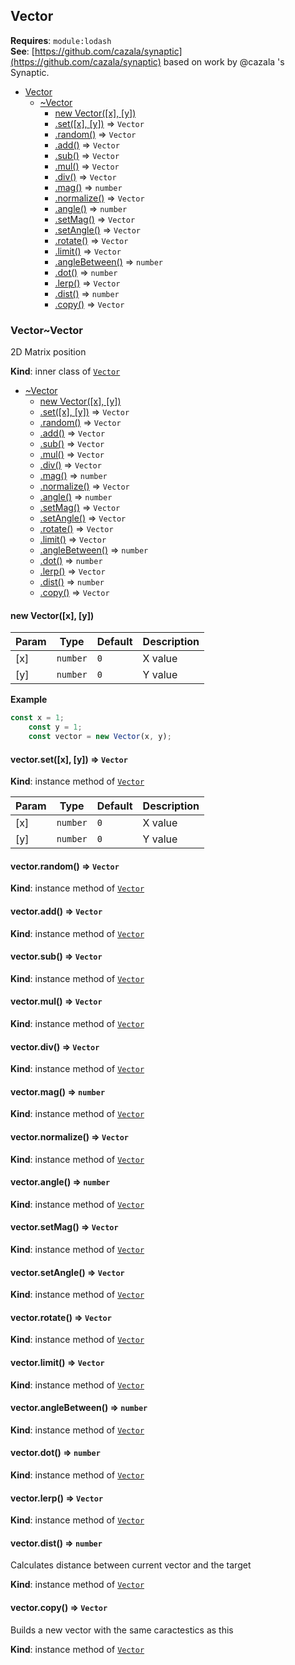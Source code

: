 <a name="module_Vector"></a>

## Vector
**Requires**: <code>module:lodash</code>  
**See**: [https://github.com/cazala/synaptic](https://github.com/cazala/synaptic) based on work by @cazala 's Synaptic.  

* [Vector](#module_Vector)
    * [~Vector](#module_Vector..Vector)
        * [new Vector([x], [y])](#new_module_Vector..Vector_new)
        * [.set([x], [y])](#module_Vector..Vector+set) ⇒ <code>Vector</code>
        * [.random()](#module_Vector..Vector+random) ⇒ <code>Vector</code>
        * [.add()](#module_Vector..Vector+add) ⇒ <code>Vector</code>
        * [.sub()](#module_Vector..Vector+sub) ⇒ <code>Vector</code>
        * [.mul()](#module_Vector..Vector+mul) ⇒ <code>Vector</code>
        * [.div()](#module_Vector..Vector+div) ⇒ <code>Vector</code>
        * [.mag()](#module_Vector..Vector+mag) ⇒ <code>number</code>
        * [.normalize()](#module_Vector..Vector+normalize) ⇒ <code>Vector</code>
        * [.angle()](#module_Vector..Vector+angle) ⇒ <code>number</code>
        * [.setMag()](#module_Vector..Vector+setMag) ⇒ <code>Vector</code>
        * [.setAngle()](#module_Vector..Vector+setAngle) ⇒ <code>Vector</code>
        * [.rotate()](#module_Vector..Vector+rotate) ⇒ <code>Vector</code>
        * [.limit()](#module_Vector..Vector+limit) ⇒ <code>Vector</code>
        * [.angleBetween()](#module_Vector..Vector+angleBetween) ⇒ <code>number</code>
        * [.dot()](#module_Vector..Vector+dot) ⇒ <code>number</code>
        * [.lerp()](#module_Vector..Vector+lerp) ⇒ <code>Vector</code>
        * [.dist()](#module_Vector..Vector+dist) ⇒ <code>number</code>
        * [.copy()](#module_Vector..Vector+copy) ⇒ <code>Vector</code>

<a name="module_Vector..Vector"></a>

### Vector~Vector
2D Matrix position

**Kind**: inner class of [<code>Vector</code>](#module_Vector)  

* [~Vector](#module_Vector..Vector)
    * [new Vector([x], [y])](#new_module_Vector..Vector_new)
    * [.set([x], [y])](#module_Vector..Vector+set) ⇒ <code>Vector</code>
    * [.random()](#module_Vector..Vector+random) ⇒ <code>Vector</code>
    * [.add()](#module_Vector..Vector+add) ⇒ <code>Vector</code>
    * [.sub()](#module_Vector..Vector+sub) ⇒ <code>Vector</code>
    * [.mul()](#module_Vector..Vector+mul) ⇒ <code>Vector</code>
    * [.div()](#module_Vector..Vector+div) ⇒ <code>Vector</code>
    * [.mag()](#module_Vector..Vector+mag) ⇒ <code>number</code>
    * [.normalize()](#module_Vector..Vector+normalize) ⇒ <code>Vector</code>
    * [.angle()](#module_Vector..Vector+angle) ⇒ <code>number</code>
    * [.setMag()](#module_Vector..Vector+setMag) ⇒ <code>Vector</code>
    * [.setAngle()](#module_Vector..Vector+setAngle) ⇒ <code>Vector</code>
    * [.rotate()](#module_Vector..Vector+rotate) ⇒ <code>Vector</code>
    * [.limit()](#module_Vector..Vector+limit) ⇒ <code>Vector</code>
    * [.angleBetween()](#module_Vector..Vector+angleBetween) ⇒ <code>number</code>
    * [.dot()](#module_Vector..Vector+dot) ⇒ <code>number</code>
    * [.lerp()](#module_Vector..Vector+lerp) ⇒ <code>Vector</code>
    * [.dist()](#module_Vector..Vector+dist) ⇒ <code>number</code>
    * [.copy()](#module_Vector..Vector+copy) ⇒ <code>Vector</code>

<a name="new_module_Vector..Vector_new"></a>

#### new Vector([x], [y])

| Param | Type | Default | Description |
| --- | --- | --- | --- |
| [x] | <code>number</code> | <code>0</code> | X value |
| [y] | <code>number</code> | <code>0</code> | Y value |

**Example**  
```js
const x = 1;
    const y = 1;
    const vector = new Vector(x, y);
```
<a name="module_Vector..Vector+set"></a>

#### vector.set([x], [y]) ⇒ <code>Vector</code>
**Kind**: instance method of [<code>Vector</code>](#module_Vector..Vector)  

| Param | Type | Default | Description |
| --- | --- | --- | --- |
| [x] | <code>number</code> | <code>0</code> | X value |
| [y] | <code>number</code> | <code>0</code> | Y value |

<a name="module_Vector..Vector+random"></a>

#### vector.random() ⇒ <code>Vector</code>
**Kind**: instance method of [<code>Vector</code>](#module_Vector..Vector)  
<a name="module_Vector..Vector+add"></a>

#### vector.add() ⇒ <code>Vector</code>
**Kind**: instance method of [<code>Vector</code>](#module_Vector..Vector)  
<a name="module_Vector..Vector+sub"></a>

#### vector.sub() ⇒ <code>Vector</code>
**Kind**: instance method of [<code>Vector</code>](#module_Vector..Vector)  
<a name="module_Vector..Vector+mul"></a>

#### vector.mul() ⇒ <code>Vector</code>
**Kind**: instance method of [<code>Vector</code>](#module_Vector..Vector)  
<a name="module_Vector..Vector+div"></a>

#### vector.div() ⇒ <code>Vector</code>
**Kind**: instance method of [<code>Vector</code>](#module_Vector..Vector)  
<a name="module_Vector..Vector+mag"></a>

#### vector.mag() ⇒ <code>number</code>
**Kind**: instance method of [<code>Vector</code>](#module_Vector..Vector)  
<a name="module_Vector..Vector+normalize"></a>

#### vector.normalize() ⇒ <code>Vector</code>
**Kind**: instance method of [<code>Vector</code>](#module_Vector..Vector)  
<a name="module_Vector..Vector+angle"></a>

#### vector.angle() ⇒ <code>number</code>
**Kind**: instance method of [<code>Vector</code>](#module_Vector..Vector)  
<a name="module_Vector..Vector+setMag"></a>

#### vector.setMag() ⇒ <code>Vector</code>
**Kind**: instance method of [<code>Vector</code>](#module_Vector..Vector)  
<a name="module_Vector..Vector+setAngle"></a>

#### vector.setAngle() ⇒ <code>Vector</code>
**Kind**: instance method of [<code>Vector</code>](#module_Vector..Vector)  
<a name="module_Vector..Vector+rotate"></a>

#### vector.rotate() ⇒ <code>Vector</code>
**Kind**: instance method of [<code>Vector</code>](#module_Vector..Vector)  
<a name="module_Vector..Vector+limit"></a>

#### vector.limit() ⇒ <code>Vector</code>
**Kind**: instance method of [<code>Vector</code>](#module_Vector..Vector)  
<a name="module_Vector..Vector+angleBetween"></a>

#### vector.angleBetween() ⇒ <code>number</code>
**Kind**: instance method of [<code>Vector</code>](#module_Vector..Vector)  
<a name="module_Vector..Vector+dot"></a>

#### vector.dot() ⇒ <code>number</code>
**Kind**: instance method of [<code>Vector</code>](#module_Vector..Vector)  
<a name="module_Vector..Vector+lerp"></a>

#### vector.lerp() ⇒ <code>Vector</code>
**Kind**: instance method of [<code>Vector</code>](#module_Vector..Vector)  
<a name="module_Vector..Vector+dist"></a>

#### vector.dist() ⇒ <code>number</code>
Calculates distance between current vector and the target

**Kind**: instance method of [<code>Vector</code>](#module_Vector..Vector)  
<a name="module_Vector..Vector+copy"></a>

#### vector.copy() ⇒ <code>Vector</code>
Builds a new vector with the same caractestics as this

**Kind**: instance method of [<code>Vector</code>](#module_Vector..Vector)  
